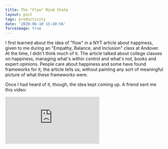 ```yaml
---
title: The "Flow" Mind State
layout: post
tags: productivity
date: '2020-06-10 15:40:56'
forceimage: true
---
```


I first learned about the idea of "flow" in a NYT article about happiness, given to me during an "Empathy, Balance, and Inclusion" class at Andover. At the time, I didn't think much of it. The article talked about college classes on happiness, managing what's within control and what's not, books and expert opinions. People care about happiness and some have found frameworks for it, the article tells us, without painting any sort of meaningful picture of what these frameworks were.

Once I had heard of it, though, the idea kept coming up. A friend sent me this video:

<div className="yt-container">
    <iframe
        src="https://www.youtube.com/embed/cIVGp0SVAKw?modestbranding=1"
        frameBorder="0"
        allowFullScreen
    />
</div>

"Why I'm able to study 10 hours per day (how to stay focused)". Mildly clickbait title, but a solid video. This guy's secret? Get into a sense of flow, he tells us. This is how to overcome all procrastination and distraction and become a productivity beast.

What is flow? "A flow state, also known colloquially as being in the zone, is the mental state in which a person performing an activity is fully immersed in a feeling of energized focus, full involvement, and enjoyment in the process of the activity," Wikipedia informs us. This definition doesn't really help us — focus ⇒ productivity, thanks.

Here's the insightful bit about flow:

![Graph of flow against skill and difficulty. Flow state occurs on the diagonal line rising from bottom left to top right](/blog/2020-06/flow1.png)

Source: [https://improvingslowly.com/](https://improvingslowly.com/)

Think about a high skill, low difficulty task — say you're a talented watercolor artist, for some reason consigned to painting a simple pattern of solid-colored squares. You're gonna be bored, absolutely not in a state of flow; only a complex, expressive project — high difficulty to match your high skill — will be fulfilling for you. On the other hand, if you're just getting started with painting, maybe painting squares as neatly and evenly as possible is a non-trivial task; maybe you find satisfaction in painting them one after another, improving your technique with each blotch of color. The task is now a low skill, low difficulty one, and it becomes possible to achieve a sense of fulfilling focus and engagement. Furthermore, for this low skill artist, tackling a high difficulty project would be unfulfilling, resulting only in frustration or anxiety about not being able to put what's in their mind down on the canvas.

There's a whole body of research called positive psychology that the concept of flow is a part of that, full disclosure, I know almost nothing about. As an example, here's a fuller, more nuanced diagram plotting flow and other mental states against skill and difficulty/challenge:

![A more complicated graph showing regions marked flow, anxiety, boredom, relaxation, arousal, and other mind states against skill and difficulty](/blog/2020-06/flow2.png)

Source: Wikipedia

There's lots of interesting stuff here worth diving into, but I'll limit this post to just a quick reflection on flow. In the past few months, flow has turned from something I dismissed as just another happiness or productivity hack to a somewhat nuanced, frequently applicable framework (or a fragment of one) for thinking about work and focus.

I've been working through Kaggle's machine learning micro-courses, finding myself thrilled by the first few lessons, then quickly trailing off, compulsively switching away to another project or something entirely unproductive when I'm trying to make progress. Why? Starting out, the tutorials were, relative to me, high skill level and high difficulty. I had only basic familiarity with Python and had never used Pandas before, so every other line of code introduced some new syntax or concept. The challenge presented in the tutorials — train a model, pre-process a dataset — was interesting and at first hard to think through as well. I was engaged, determined to learn, and aptly rewarded for my efforts.

Moving on, though, the difficulty remained the same — lots of new concepts and techniques — but the relative skill level decreased as I got my grasp on Python and Pandas. The code itself became uninteresting, leaving only the difficulty of implementation; the work turned to tedium and, as the second chart above identifies, anxiety. I found myself longing to work on a WordPress project instead. I had been bored by a few recent WordPress projects, building essentially static websites for individual clients (high skill of jumping through all of WordPress's hoops, low difficulty of accomplishing what could have been done with plain HTML/CSS). The vision behind this project, though, was a general-use theme for small newspapers, designed with best practices and ease of use in mind, aspiring to replace *The Phillipian*'s current website that I had built along with dozens or hundreds of others. I had the skills I needed to tackle this task, and it would push me to make maximum use of them, continuing to get better and learn new things: high skill, high difficulty, like an artist working on their next masterpiece.

In fact, I'm revisiting this post after going ahead and working on this WordPress project — for multiple hours on end, even [streamed on Twitch](https://www.twitch.tv/wwsalmon). This was flow. This feels good and, done right, maximizes productivity and learning. This is what I want to achieve as often as possible.

This realization, like any good idea or framework of this broad scope, spawns as many questions as it does answers. How does one deliberately work towards a state of flow? How does flow relate to learning? Does learning necessarily require working outside of the state of flow? Is there some sort of carefully balanced relationship between the two that should be managed for maximum growth and fulfillment?

My understanding of flow is cursory, a thread to follow and a world of knowledge to dive into, but I've noted it down as a highly practical, applicable idea to make use of.